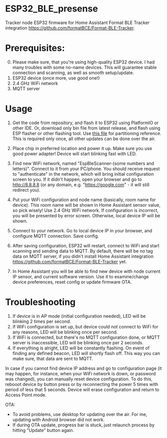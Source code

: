 # ESP32_BLE_presense
Tracker node ESP32 firmware for Home Assistant Format BLE Tracker integration https://github.com/formatBCE/Format-BLE-Tracker.

# Prerequisites:

0. Please make sure, that you're using high-quality ESP32 device. I had many troubles with some no-name devices. This will guarantee stable connection and scanning, as well as smooth setup/update.
1. ESP32 device (once more, use good one!)
2. 2.4 GHz WiFi network
3. MQTT server

# Usage

1. Get the code from repository, and flash it to ESP32 using PlatformIO or other IDE.
Or, download only bin file from latest release, and flash using ESP flasher or other flashing tool.
Use [this file](https://github.com/formatBCE/ESP32_BLE_presense/blob/main/partitions_singleapp.csv) for partitioning reference.
This is required only once, all other updates can be done over the air.

2. Place chip in preferred location and power it up. Make sure you use good power adapter! Device will start blinking fast with LED.

3. Find new WiFi network, named "EspBleScanner-(some numbers and letters)".
Connect to it from your PC/phone.
You should receive request to "authenticate" in the network, which will bring initial configuration screen to you.
If it didn't happen, open your browser and go to http://8.8.8.8 (or any domain, e.g. "https://google.com" - it will still redirect you).

4. Put your WiFi configuration and node name (basically, room name for device). 
This room name will be shown in Home Assistant sensor value, so pick wisely!
Use 2.4 GHz WiFi network.
If configuration is incorrect, you will be presented by error screen.
Otherwise, local device IP will be shown.

5. Connect to your network. Go to local device IP in your browser, and configure MQTT connection. Save config.

6. After saving configuration, ESP32 will restart, connect to WiFi and start scanning and sending data to MQTT. By default, there will be no tag data on MQTT server, if you didn't install Home Assistant integration https://github.com/formatBCE/Format-BLE-Tracker yet.

7. In Home Assistant you will be able to find new device with node current IP sensor, and current software version. Use it to examine/change device preferences, reset config or update firmware OTA.

# Troubleshooting

1. If device is in AP mode (initial configuration needed), LED will be blinking 2 times per second.
2. If WiFi configuration is set up, but device could not connect to WiFi for any reasons, LED will be blinking once per second.
3. If WiFi is connected, but there's no MQTT configuration done, or MQTT server is inaccessible, LED will be blinking once per 2 seconds.
4. If everything is alright, LED will be constantly flashing. On event of finding any defined beacon, LED will shortly flash off. This way you can make sure, that data are sent to MQTT.

In case if you cannot find device IP address and go to configuration page (it may happen, for instance, when your WiFi network is down, or password was changed), you can manually reset device configuration. To do this, rebooot device by button press or by reconnecting the power 5 times with period of less that 5 seconds. Device will erase configuration and return to Access Point mode.

OTA:
- To avoid problems, use desktop for updating over the air. For me, updating with Android browser did not work.
- If during OTA update, progress bar is stuck, just relaunch process by hitting "Update" button again.



